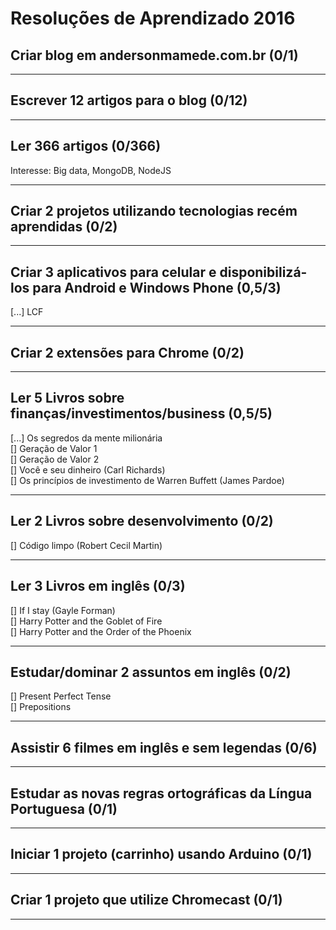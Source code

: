# Resoluções de Aprendizado 2016


## Criar blog em andersonmamede.com.br (0/1)

-------------------


## Escrever 12 artigos para o blog (0/12)

-------------------


## Ler 366 artigos (0/366)
Interesse: Big data, MongoDB, NodeJS

-------------------


## Criar 2 projetos utilizando tecnologias recém aprendidas (0/2)

-------------------


## Criar 3 aplicativos para celular e disponibilizá-los para Android e Windows Phone (0,5/3)
[...] LCF

-------------------


## Criar 2 extensões para Chrome (0/2)

-------------------


## Ler 5 Livros sobre finanças/investimentos/business (0,5/5)
[...] Os segredos da mente milionária<br />
[] Geração de Valor 1<br />
[] Geração de Valor 2<br />
[] Você e seu dinheiro (Carl Richards)<br />
[] Os princípios de investimento de Warren Buffett (James Pardoe)

-------------------


## Ler 2 Livros sobre desenvolvimento (0/2)
[] Código limpo (Robert Cecil Martin)

-------------------


## Ler 3 Livros em inglês (0/3)
[] If I stay (Gayle Forman)<br />
[] Harry Potter and the Goblet of Fire<br />
[] Harry Potter and the Order of the Phoenix

-------------------


## Estudar/dominar 2 assuntos em inglês (0/2)
[] Present Perfect Tense<br />
[] Prepositions

-------------------


## Assistir 6 filmes em inglês e sem legendas (0/6)

-------------------


## Estudar as novas regras ortográficas da Língua Portuguesa (0/1)

-------------------


## Iniciar 1 projeto (carrinho) usando Arduino (0/1)

-------------------


## Criar 1 projeto que utilize Chromecast (0/1)

-------------------
